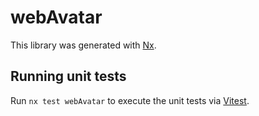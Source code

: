 # webAvatar

This library was generated with [Nx](https://nx.dev).

## Running unit tests

Run `nx test webAvatar` to execute the unit tests via [Vitest](https://vitest.dev/).
